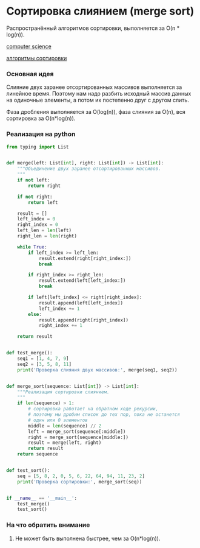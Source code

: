 # Сортировка слиянием (merge sort)

Распространённый алгоритмов сортировки, выполняется за O(n * log(n)).

[computer science](./meta_computer_science.md)

[алгоритмы сортировки](./meta_algoritmy_sortirovki.md)

### Основная идея

Слияние двух заранее отсортированных массивов выполняется за линейное время.
Поэтому нам надо разбить исходный массив данных на одиночные элементы, а потом
их постепенно друг с другом слить.

Фаза дробления выполняется за O(log(n)), фаза слияния за O(n), вся сортировка
за O(n*log(n)).

### Реализация на python

```python
from typing import List


def merge(left: List[int], right: List[int]) -> List[int]:
    """Объединение двух заранее отсортированных массивов.
    """
    if not left:
        return right

    if not right:
        return left

    result = []
    left_index = 0
    right_index = 0
    left_len = len(left)
    right_len = len(right)

    while True:
        if left_index >= left_len:
            result.extend(right[right_index:])
            break

        if right_index >= right_len:
            result.extend(left[left_index:])
            break

        if left[left_index] <= right[right_index]:
            result.append(left[left_index])
            left_index += 1
        else:
            result.append(right[right_index])
            right_index += 1

    return result


def test_merge():
    seq1 = [1, 4, 7, 9]
    seq2 = [3, 5, 8, 11]
    print('Проверка слияния двух массивов:', merge(seq1, seq2))


def merge_sort(sequence: List[int]) -> List[int]:
    """Реализация сортировки слиянием.
    """
    if len(sequence) > 1:
        # сортировка работает на обратном ходе рекурсии,
        # поэтому мы дробим список до тех пор, пока не останется 
        # один или 0 элементов
        middle = len(sequence) // 2
        left = merge_sort(sequence[:middle])
        right = merge_sort(sequence[middle:])
        result = merge(left, right)
        return result
    return sequence


def test_sort():
    seq = [5, 8, 2, 0, 5, 6, 22, 64, 94, 11, 23, 2]
    print('Проверка сортировки:', merge_sort(seq))


if __name__ == '__main__':
    test_merge()
    test_sort()
```

### На что обратить внимание

1. Не может быть выполнена быстрее, чем за O(n*log(n)).
